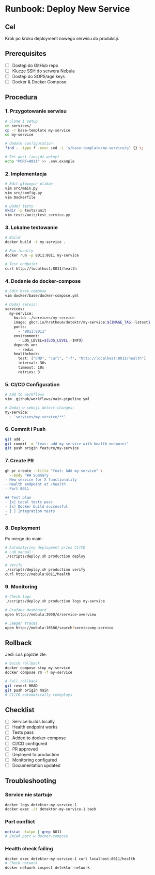 # Runbook: Deploy New Service

## Cel
Krok po kroku deployment nowego serwisu do produkcji.

## Prerequisites
- [ ] Dostęp do GitHub repo
- [ ] Klucze SSH do serwera Nebula
- [ ] Dostęp do SOPS/age keys
- [ ] Docker & Docker Compose

## Procedura

### 1. Przygotowanie serwisu

```bash
# Clone i setup
cd services/
cp -r base-template my-service
cd my-service

# Update configuration
find . -type f -exec sed -i 's/base-template/my-service/g' {} \;

# Set port (znajdź wolny)
echo "PORT=8011" >> .env.example
```

### 2. Implementacja

```bash
# Edit głównych plików
vim src/main.py
vim src/config.py
vim Dockerfile

# Dodaj testy
mkdir -p tests/unit
vim tests/unit/test_service.py
```

### 3. Lokalne testowanie

```bash
# Build
docker build -t my-service .

# Run locally
docker run -p 8011:8011 my-service

# Test endpoint
curl http://localhost:8011/health
```

### 4. Dodanie do docker-compose

```bash
# Edit base compose
vim docker/base/docker-compose.yml

# Dodaj serwis:
services:
  my-service:
    build: ./services/my-service
    image: ghcr.io/hretheum/detektr/my-service:${IMAGE_TAG:-latest}
    ports:
      - "8011:8011"
    environment:
      - LOG_LEVEL=${LOG_LEVEL:-INFO}
    depends_on:
      - redis
    healthcheck:
      test: ["CMD", "curl", "-f", "http://localhost:8011/health"]
      interval: 30s
      timeout: 10s
      retries: 3
```

### 5. CI/CD Configuration

```bash
# Add to workflows
vim .github/workflows/main-pipeline.yml

# Dodaj w sekcji detect-changes:
my-service:
  - 'services/my-service/**'
```

### 6. Commit i Push

```bash
git add .
git commit -m "feat: add my-service with health endpoint"
git push origin feature/my-service
```

### 7. Create PR

```bash
gh pr create --title "feat: Add my-service" \
  --body "## Summary
- New service for X functionality
- Health endpoint at /health
- Port 8011

## Test plan
- [x] Local tests pass
- [x] Docker build successful
- [ ] Integration tests
"
```

### 8. Deployment

Po merge do main:
```bash
# Automatyczny deployment przez CI/CD
# Lub manual:
./scripts/deploy.sh production deploy

# Verify
./scripts/deploy.sh production verify
curl http://nebula:8011/health
```

### 9. Monitoring

```bash
# Check logs
./scripts/deploy.sh production logs my-service

# Grafana dashboard
open http://nebula:3000/d/service-overview

# Jaeger traces
open http://nebula:16686/search?service=my-service
```

## Rollback

Jeśli coś pójdzie źle:

```bash
# Quick rollback
docker compose stop my-service
docker compose rm -f my-service

# Full rollback
git revert HEAD
git push origin main
# CI/CD automatically redeploys
```

## Checklist

- [ ] Service builds locally
- [ ] Health endpoint works
- [ ] Tests pass
- [ ] Added to docker-compose
- [ ] CI/CD configured
- [ ] PR approved
- [ ] Deployed to production
- [ ] Monitoring configured
- [ ] Documentation updated

## Troubleshooting

### Service nie startuje
```bash
docker logs detektor-my-service-1
docker exec -it detektor-my-service-1 bash
```

### Port conflict
```bash
netstat -tulpn | grep 8011
# Zmień port w docker-compose
```

### Health check failing
```bash
docker exec detektor-my-service-1 curl localhost:8011/health
# Check network
docker network inspect detektor-network
```
